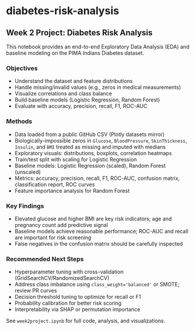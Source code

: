 # diabetes-risk-analysis

## Week 2 Project: Diabetes Risk Analysis

This notebook provides an end-to-end Exploratory Data Analysis (EDA) and baseline modeling on the PIMA Indians Diabetes dataset.

### Objectives

- Understand the dataset and feature distributions
- Handle missing/invalid values (e.g., zeros in medical measurements)
- Visualize correlations and class balance
- Build baseline models (Logistic Regression, Random Forest)
- Evaluate with accuracy, precision, recall, F1, ROC-AUC

### Methods

- Data loaded from a public GitHub CSV (Plotly datasets mirror)
- Biologically-impossible zeros in `Glucose`, `BloodPressure`, `SkinThickness`, `Insulin`, and `BMI` treated as missing and imputed with medians
- Exploratory visuals: distributions, boxplots, correlation heatmaps
- Train/test split with scaling for Logistic Regression
- Baseline models: Logistic Regression (scaled), Random Forest (unscaled)
- Metrics: accuracy, precision, recall, F1, ROC-AUC, confusion matrix, classification report, ROC curves
- Feature importance analysis for Random Forest

### Key Findings

- Elevated glucose and higher BMI are key risk indicators; age and pregnancy count add predictive signal
- Baseline models achieve reasonable performance; ROC-AUC and recall are important for risk screening
- False negatives in the confusion matrix should be carefully inspected

### Recommended Next Steps

- Hyperparameter tuning with cross-validation (GridSearchCV/RandomizedSearchCV)
- Address class imbalance using `class_weight='balanced'` or SMOTE; review PR curves
- Decision threshold tuning to optimize for recall or F1
- Probability calibration for better risk scoring
- Interpretability via SHAP or permutation importance

See `week2project.ipynb` for full code, analysis, and visualizations.
